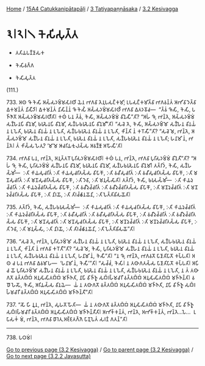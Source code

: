 
[Home](/) / [15A4 Catukkanipātapāḷi](../...md) / [3 Tatiyapaṇṇāsaka](...md) / [3.2 Kesivagga](../15A4/3/3.2.md)

# 𑁩𑁇𑁨𑁇𑁧 𑀓𑁂𑀲𑀺𑀲𑀼𑀢𑁆𑀢

* 𑀢𑀢𑀺𑀬𑀧𑀡𑁆𑀡𑀸𑀲𑀓

* 𑀓𑁂𑀲𑀺𑀯𑀕𑁆𑀕

* 𑀓𑁂𑀲𑀺𑀲𑀼𑀢𑁆𑀢

(111.)

733\. 𑀅𑀣 𑀔𑁄 𑀓𑁂𑀲𑀺 𑀅𑀲𑁆𑀲𑀤𑀫𑁆𑀫𑀲𑀸𑀭𑀣𑀺 𑀬𑁂𑀦 𑀪𑀕𑀯𑀸 𑀢𑁂𑀦𑀼𑀧𑀲𑀗𑁆𑀓𑀫𑀺; 𑀉𑀧𑀲𑀗𑁆𑀓𑀫𑀺𑀢𑁆𑀯𑀸 𑀪𑀕𑀯𑀦𑁆𑀢𑀁 𑀅𑀪𑀺𑀯𑀸𑀤𑁂𑀢𑁆𑀯𑀸 𑀏𑀓𑀫𑀦𑁆𑀢𑀁 𑀦𑀺𑀲𑀻𑀤𑀺𑁇 𑀏𑀓𑀫𑀦𑁆𑀢𑀁 𑀦𑀺𑀲𑀺𑀦𑁆𑀦𑀁 𑀔𑁄 𑀓𑁂𑀲𑀺𑀁 𑀅𑀲𑁆𑀲𑀤𑀫𑁆𑀫𑀲𑀸𑀭𑀣𑀺𑀁 𑀪𑀕𑀯𑀸 𑀏𑀢𑀤𑀯𑁄𑀘—  “𑀢𑁆𑀯𑀁 𑀔𑁄𑀲𑀺, 𑀓𑁂𑀲𑀺, 𑀧𑀜𑁆𑀜𑀸𑀢𑁄 𑀅𑀲𑁆𑀲𑀤𑀫𑁆𑀫𑀲𑀸𑀭𑀣𑀻𑀢𑀺𑁇 𑀓𑀣𑀁 𑀧𑀦 𑀢𑁆𑀯𑀁, 𑀓𑁂𑀲𑀺, 𑀅𑀲𑁆𑀲𑀤𑀫𑁆𑀫𑀁 𑀯𑀺𑀦𑁂𑀲𑀻”𑀢𑀺? “𑀅𑀳𑀁 𑀔𑁄, 𑀪𑀦𑁆𑀢𑁂, 𑀅𑀲𑁆𑀲𑀤𑀫𑁆𑀫𑀁 𑀲𑀡𑁆𑀳𑁂𑀦𑀧𑀺 𑀯𑀺𑀦𑁂𑀫𑀺, 𑀨𑀭𑀼𑀲𑁂𑀦𑀧𑀺 𑀯𑀺𑀦𑁂𑀫𑀺, 𑀲𑀡𑁆𑀳𑀨𑀭𑀼𑀲𑁂𑀦𑀧𑀺 𑀯𑀺𑀦𑁂𑀫𑀻”𑀢𑀺𑁇 “𑀲𑀘𑁂 𑀢𑁂, 𑀓𑁂𑀲𑀺, 𑀅𑀲𑁆𑀲𑀤𑀫𑁆𑀫𑁄 𑀲𑀡𑁆𑀳𑁂𑀦 𑀯𑀺𑀦𑀬𑀁 𑀦 𑀉𑀧𑁂𑀢𑀺, 𑀨𑀭𑀼𑀲𑁂𑀦 𑀯𑀺𑀦𑀬𑀁 𑀦 𑀉𑀧𑁂𑀢𑀺, 𑀲𑀡𑁆𑀳𑀨𑀭𑀼𑀲𑁂𑀦 𑀯𑀺𑀦𑀬𑀁 𑀦 𑀉𑀧𑁂𑀢𑀺, 𑀓𑀺𑀦𑁆𑀢𑀺 𑀦𑀁 𑀓𑀭𑁄𑀲𑀻”𑀢𑀺? “𑀲𑀘𑁂 𑀫𑁂, 𑀪𑀦𑁆𑀢𑁂, 𑀅𑀲𑁆𑀲𑀤𑀫𑁆𑀫𑁄 𑀲𑀡𑁆𑀳𑁂𑀦 𑀯𑀺𑀦𑀬𑀁 𑀦 𑀉𑀧𑁂𑀢𑀺, 𑀨𑀭𑀼𑀲𑁂𑀦 𑀯𑀺𑀦𑀬𑀁 𑀦 𑀉𑀧𑁂𑀢𑀺, 𑀲𑀡𑁆𑀳𑀨𑀭𑀼𑀲𑁂𑀦 𑀯𑀺𑀦𑀬𑀁 𑀦 𑀉𑀧𑁂𑀢𑀺; 𑀳𑀦𑀸𑀫𑀺 𑀦𑀁, 𑀪𑀦𑁆𑀢𑁂𑁇 𑀢𑀁 𑀓𑀺𑀲𑁆𑀲 𑀳𑁂𑀢𑀼? ‘𑀫𑀸 𑀫𑁂 𑀆𑀘𑀭𑀺𑀬𑀓𑀼𑀮𑀲𑁆𑀲 𑀅𑀯𑀡𑁆𑀡𑁄 𑀅𑀳𑁄𑀲𑀻’𑀢𑀺𑁇

734\. 𑀪𑀕𑀯𑀸 𑀧𑀦, 𑀪𑀦𑁆𑀢𑁂, 𑀅𑀦𑀼𑀢𑁆𑀢𑀭𑁄 𑀧𑀼𑀭𑀺𑀲𑀤𑀫𑁆𑀫𑀲𑀸𑀭𑀣𑀺𑁇 𑀓𑀣𑀁 𑀧𑀦, 𑀪𑀦𑁆𑀢𑁂, 𑀪𑀕𑀯𑀸 𑀧𑀼𑀭𑀺𑀲𑀤𑀫𑁆𑀫𑀁 𑀯𑀺𑀦𑁂𑀢𑀻”𑀢𑀺? “𑀅𑀳𑀁 𑀔𑁄, 𑀓𑁂𑀲𑀺, 𑀧𑀼𑀭𑀺𑀲𑀤𑀫𑁆𑀫𑀁 𑀲𑀡𑁆𑀳𑁂𑀦𑀧𑀺 𑀯𑀺𑀦𑁂𑀫𑀺, 𑀨𑀭𑀼𑀲𑁂𑀦𑀧𑀺 𑀯𑀺𑀦𑁂𑀫𑀺, 𑀲𑀡𑁆𑀳𑀨𑀭𑀼𑀲𑁂𑀦𑀧𑀺 𑀯𑀺𑀦𑁂𑀫𑀺𑁇 𑀢𑀢𑁆𑀭𑀺𑀤𑀁, 𑀓𑁂𑀲𑀺, 𑀲𑀡𑁆𑀳𑀲𑁆𑀫𑀺𑀁—  𑀇𑀢𑀺 𑀓𑀸𑀬𑀲𑀼𑀘𑀭𑀺𑀢𑀁 𑀇𑀢𑀺 𑀓𑀸𑀬𑀲𑀼𑀘𑀭𑀺𑀢𑀲𑁆𑀲 𑀯𑀺𑀧𑀸𑀓𑁄, 𑀇𑀢𑀺 𑀯𑀘𑀻𑀲𑀼𑀘𑀭𑀺𑀢𑀁 𑀇𑀢𑀺 𑀯𑀘𑀻𑀲𑀼𑀘𑀭𑀺𑀢𑀲𑁆𑀲 𑀯𑀺𑀧𑀸𑀓𑁄, 𑀇𑀢𑀺 𑀫𑀦𑁄𑀲𑀼𑀘𑀭𑀺𑀢𑀁 𑀇𑀢𑀺 𑀫𑀦𑁄𑀲𑀼𑀘𑀭𑀺𑀢𑀲𑁆𑀲 𑀯𑀺𑀧𑀸𑀓𑁄, 𑀇𑀢𑀺 𑀤𑁂𑀯𑀸, 𑀇𑀢𑀺 𑀫𑀦𑀼𑀲𑁆𑀲𑀸𑀢𑀺𑁇 𑀢𑀢𑁆𑀭𑀺𑀤𑀁, 𑀓𑁂𑀲𑀺, 𑀨𑀭𑀼𑀲𑀲𑁆𑀫𑀺𑀁—  𑀇𑀢𑀺 𑀓𑀸𑀬𑀤𑀼𑀘𑁆𑀘𑀭𑀺𑀢𑀁 𑀇𑀢𑀺 𑀓𑀸𑀬𑀤𑀼𑀘𑁆𑀘𑀭𑀺𑀢𑀲𑁆𑀲 𑀯𑀺𑀧𑀸𑀓𑁄, 𑀇𑀢𑀺 𑀯𑀘𑀻𑀤𑀼𑀘𑁆𑀘𑀭𑀺𑀢𑀁 𑀇𑀢𑀺 𑀯𑀘𑀻𑀤𑀼𑀘𑁆𑀘𑀭𑀺𑀢𑀲𑁆𑀲 𑀯𑀺𑀧𑀸𑀓𑁄, 𑀇𑀢𑀺 𑀫𑀦𑁄𑀤𑀼𑀘𑁆𑀘𑀭𑀺𑀢𑀁 𑀇𑀢𑀺 𑀫𑀦𑁄𑀤𑀼𑀘𑁆𑀘𑀭𑀺𑀢𑀲𑁆𑀲 𑀯𑀺𑀧𑀸𑀓𑁄, 𑀇𑀢𑀺 𑀦𑀺𑀭𑀬𑁄, 𑀇𑀢𑀺 𑀢𑀺𑀭𑀘𑁆𑀙𑀸𑀦𑀬𑁄𑀦𑀺, 𑀇𑀢𑀺 𑀧𑁂𑀢𑁆𑀢𑀺𑀯𑀺𑀲𑀬𑁄𑀢𑀺𑁇

735\. 𑀢𑀢𑁆𑀭𑀺𑀤𑀁, 𑀓𑁂𑀲𑀺, 𑀲𑀡𑁆𑀳𑀨𑀭𑀼𑀲𑀲𑁆𑀫𑀺𑀁—  𑀇𑀢𑀺 𑀓𑀸𑀬𑀲𑀼𑀘𑀭𑀺𑀢𑀁 𑀇𑀢𑀺 𑀓𑀸𑀬𑀲𑀼𑀘𑀭𑀺𑀢𑀲𑁆𑀲 𑀯𑀺𑀧𑀸𑀓𑁄, 𑀇𑀢𑀺 𑀓𑀸𑀬𑀤𑀼𑀘𑁆𑀘𑀭𑀺𑀢𑀁 𑀇𑀢𑀺 𑀓𑀸𑀬𑀤𑀼𑀘𑁆𑀘𑀭𑀺𑀢𑀲𑁆𑀲 𑀯𑀺𑀧𑀸𑀓𑁄, 𑀇𑀢𑀺 𑀯𑀘𑀻𑀲𑀼𑀘𑀭𑀺𑀢𑀁 𑀇𑀢𑀺 𑀯𑀘𑀻𑀲𑀼𑀘𑀭𑀺𑀢𑀲𑁆𑀲 𑀯𑀺𑀧𑀸𑀓𑁄, 𑀇𑀢𑀺 𑀯𑀘𑀻𑀤𑀼𑀘𑁆𑀘𑀭𑀺𑀢𑀁 𑀇𑀢𑀺 𑀯𑀘𑀻𑀤𑀼𑀘𑁆𑀘𑀭𑀺𑀢𑀲𑁆𑀲 𑀯𑀺𑀧𑀸𑀓𑁄, 𑀇𑀢𑀺 𑀫𑀦𑁄𑀲𑀼𑀘𑀭𑀺𑀢𑀁 𑀇𑀢𑀺 𑀫𑀦𑁄𑀲𑀼𑀘𑀭𑀺𑀢𑀲𑁆𑀲 𑀯𑀺𑀧𑀸𑀓𑁄, 𑀇𑀢𑀺 𑀫𑀦𑁄𑀤𑀼𑀘𑁆𑀘𑀭𑀺𑀢𑀁 𑀇𑀢𑀺 𑀫𑀦𑁄𑀤𑀼𑀘𑁆𑀘𑀭𑀺𑀢𑀲𑁆𑀲 𑀯𑀺𑀧𑀸𑀓𑁄, 𑀇𑀢𑀺 𑀤𑁂𑀯𑀸, 𑀇𑀢𑀺 𑀫𑀦𑀼𑀲𑁆𑀲𑀸, 𑀇𑀢𑀺 𑀦𑀺𑀭𑀬𑁄, 𑀇𑀢𑀺 𑀢𑀺𑀭𑀘𑁆𑀙𑀸𑀦𑀬𑁄𑀦𑀺, 𑀇𑀢𑀺 𑀧𑁂𑀢𑁆𑀢𑀺𑀯𑀺𑀲𑀬𑁄”𑀢𑀺𑁇

736\. “𑀲𑀘𑁂 𑀢𑁂, 𑀪𑀦𑁆𑀢𑁂, 𑀧𑀼𑀭𑀺𑀲𑀤𑀫𑁆𑀫𑁄 𑀲𑀡𑁆𑀳𑁂𑀦 𑀯𑀺𑀦𑀬𑀁 𑀦 𑀉𑀧𑁂𑀢𑀺, 𑀨𑀭𑀼𑀲𑁂𑀦 𑀯𑀺𑀦𑀬𑀁 𑀦 𑀉𑀧𑁂𑀢𑀺, 𑀲𑀡𑁆𑀳𑀨𑀭𑀼𑀲𑁂𑀦 𑀯𑀺𑀦𑀬𑀁 𑀦 𑀉𑀧𑁂𑀢𑀺, 𑀓𑀺𑀦𑁆𑀢𑀺 𑀦𑀁 𑀪𑀕𑀯𑀸 𑀓𑀭𑁄𑀢𑀻”𑀢𑀺? “𑀲𑀘𑁂 𑀫𑁂, 𑀓𑁂𑀲𑀺, 𑀧𑀼𑀭𑀺𑀲𑀤𑀫𑁆𑀫𑁄 𑀲𑀡𑁆𑀳𑁂𑀦 𑀯𑀺𑀦𑀬𑀁 𑀦 𑀉𑀧𑁂𑀢𑀺, 𑀨𑀭𑀼𑀲𑁂𑀦 𑀯𑀺𑀦𑀬𑀁 𑀦 𑀉𑀧𑁂𑀢𑀺, 𑀲𑀡𑁆𑀳𑀨𑀭𑀼𑀲𑁂𑀦 𑀯𑀺𑀦𑀬𑀁 𑀦 𑀉𑀧𑁂𑀢𑀺, 𑀳𑀦𑀸𑀫𑀺 𑀦𑀁, 𑀓𑁂𑀲𑀻”𑀢𑀺𑁇 “𑀦 𑀔𑁄, 𑀪𑀦𑁆𑀢𑁂, 𑀪𑀕𑀯𑀢𑁄 𑀧𑀸𑀡𑀸𑀢𑀺𑀧𑀸𑀢𑁄 𑀓𑀧𑁆𑀧𑀢𑀺𑁇 𑀅𑀣 𑀘 𑀧𑀦 𑀪𑀕𑀯𑀸 𑀏𑀯𑀫𑀸𑀳—  ‘𑀳𑀦𑀸𑀫𑀺 𑀦𑀁, 𑀓𑁂𑀲𑀻’”𑀢𑀺𑁇 “𑀲𑀘𑁆𑀘𑀁, 𑀓𑁂𑀲𑀺𑁇 𑀦 𑀢𑀣𑀸𑀕𑀢𑀲𑁆𑀲 𑀧𑀸𑀡𑀸𑀢𑀺𑀧𑀸𑀢𑁄 𑀓𑀧𑁆𑀧𑀢𑀺𑁇 𑀅𑀧𑀺 𑀘 𑀬𑁄 𑀧𑀼𑀭𑀺𑀲𑀤𑀫𑁆𑀫𑁄 𑀲𑀡𑁆𑀳𑁂𑀦 𑀯𑀺𑀦𑀬𑀁 𑀦 𑀉𑀧𑁂𑀢𑀺, 𑀨𑀭𑀼𑀲𑁂𑀦 𑀯𑀺𑀦𑀬𑀁 𑀦 𑀉𑀧𑁂𑀢𑀺, 𑀲𑀡𑁆𑀳𑀨𑀭𑀼𑀲𑁂𑀦 𑀯𑀺𑀦𑀬𑀁 𑀦 𑀉𑀧𑁂𑀢𑀺, 𑀦 𑀢𑀁 𑀢𑀣𑀸𑀕𑀢𑁄 𑀯𑀢𑁆𑀢𑀩𑁆𑀩𑀁 𑀅𑀦𑀼𑀲𑀸𑀲𑀺𑀢𑀩𑁆𑀩𑀁 𑀫𑀜𑁆𑀜𑀢𑀺, 𑀦𑀸𑀧𑀺 𑀯𑀺𑀜𑁆𑀜𑀽 𑀲𑀩𑁆𑀭𑀳𑁆𑀫𑀘𑀸𑀭𑀻 𑀯𑀢𑁆𑀢𑀩𑁆𑀩𑀁 𑀅𑀦𑀼𑀲𑀸𑀲𑀺𑀢𑀩𑁆𑀩𑀁 𑀫𑀜𑁆𑀜𑀦𑁆𑀢𑀺𑁇 𑀯𑀥𑁄 𑀳𑁂𑀲𑁄, 𑀓𑁂𑀲𑀺, 𑀅𑀭𑀺𑀬𑀲𑁆𑀲 𑀯𑀺𑀦𑀬𑁂—  𑀬𑀁 𑀦 𑀢𑀣𑀸𑀕𑀢𑁄 𑀯𑀢𑁆𑀢𑀩𑁆𑀩𑀁 𑀅𑀦𑀼𑀲𑀸𑀲𑀺𑀢𑀩𑁆𑀩𑀁 𑀫𑀜𑁆𑀜𑀢𑀺, 𑀦𑀸𑀧𑀺 𑀯𑀺𑀜𑁆𑀜𑀽 𑀲𑀩𑁆𑀭𑀳𑁆𑀫𑀘𑀸𑀭𑀻 𑀯𑀢𑁆𑀢𑀩𑁆𑀩𑀁 𑀅𑀦𑀼𑀲𑀸𑀲𑀺𑀢𑀩𑁆𑀩𑀁 𑀫𑀜𑁆𑀜𑀦𑁆𑀢𑀻”𑀢𑀺𑁇

737\. “𑀲𑁄 𑀳𑀺 𑀦𑀽𑀦, 𑀪𑀦𑁆𑀢𑁂, 𑀲𑀼𑀳𑀢𑁄 𑀳𑁄𑀢𑀺—  𑀬𑀁 𑀦 𑀢𑀣𑀸𑀕𑀢𑁄 𑀯𑀢𑁆𑀢𑀩𑁆𑀩𑀁 𑀅𑀦𑀼𑀲𑀸𑀲𑀺𑀢𑀩𑁆𑀩𑀁 𑀫𑀜𑁆𑀜𑀢𑀺, 𑀦𑀸𑀧𑀺 𑀯𑀺𑀜𑁆𑀜𑀽 𑀲𑀩𑁆𑀭𑀳𑁆𑀫𑀘𑀸𑀭𑀻 𑀯𑀢𑁆𑀢𑀩𑁆𑀩𑀁 𑀅𑀦𑀼𑀲𑀸𑀲𑀺𑀢𑀩𑁆𑀩𑀁 𑀫𑀜𑁆𑀜𑀦𑁆𑀢𑀻𑀢𑀺𑁇 𑀅𑀪𑀺𑀓𑁆𑀓𑀦𑁆𑀢𑀁, 𑀪𑀦𑁆𑀢𑁂, 𑀅𑀪𑀺𑀓𑁆𑀓𑀦𑁆𑀢𑀁, 𑀪𑀦𑁆𑀢𑁂…𑀧𑁂…  𑀉𑀧𑀸𑀲𑀓𑀁 𑀫𑀁, 𑀪𑀦𑁆𑀢𑁂, 𑀪𑀕𑀯𑀸 𑀥𑀸𑀭𑁂𑀢𑀼 𑀅𑀚𑁆𑀚𑀢𑀕𑁆𑀕𑁂 𑀧𑀸𑀡𑀼𑀧𑁂𑀢𑀁 𑀲𑀭𑀡𑀁 𑀕𑀢𑀦𑁆”𑀢𑀺𑁇

---

738\. 𑀧𑀞𑀫𑀁𑁇



[Go to previous page (3.2 Kesivagga)](../15A4/3/3.2.md) / [Go to parent page (3.2 Kesivagga)](../15A4/3/3.2.md) / [Go to next page (3.2.2 Javasutta)](3.2.2.md)


